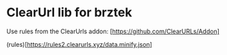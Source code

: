 # ClearUrl lib for brztek

Use rules from the ClearUrls addon: [https://github.com/ClearURLs/Addon]

(rules)[https://rules2.clearurls.xyz/data.minify.json]